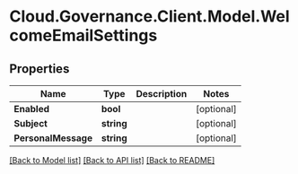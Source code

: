 # Cloud.Governance.Client.Model.WelcomeEmailSettings
## Properties

Name | Type | Description | Notes
------------ | ------------- | ------------- | -------------
**Enabled** | **bool** |  | [optional] 
**Subject** | **string** |  | [optional] 
**PersonalMessage** | **string** |  | [optional] 

[[Back to Model list]](../README.md#documentation-for-models) [[Back to API list]](../README.md#documentation-for-api-endpoints) [[Back to README]](../README.md)


